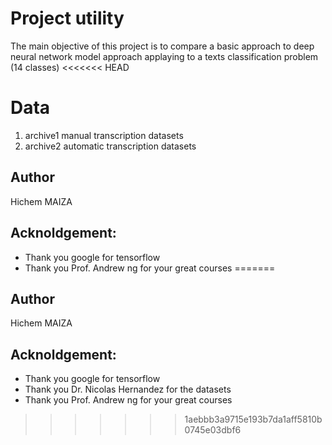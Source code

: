 # Project utility 
The main objective of this project is to compare a basic approach to deep neural network model approach applaying to a texts classification problem  (14 classes)
<<<<<<< HEAD
# Data 
1. archive1 manual transcription datasets 
2. archive2 automatic transcription datasets

## Author 
Hichem MAIZA
## Acknoldgement:
- Thank you google for tensorflow
- Thank you Prof. Andrew ng for your great courses
=======
## Author 
Hichem MAIZA 
## Acknoldgement:
- Thank you google for tensorflow 
- Thank you Dr. Nicolas Hernandez for the datasets
- Thank you Prof. Andrew ng for your great courses
>>>>>>> 1aebbb3a9715e193b7da1aff5810b0745e03dbf6
